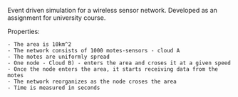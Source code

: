 Event driven simulation for a wireless sensor network.
Developed as an assignment for university course.

Properties:

    - The area is 10km^2
    - The network consists of 1000 motes-sensors - cloud A
    - The motes are uniformly spread
    - One node - Cloud B) - enters the area and croses it at a given speed
    - Once the node enters the area, it starts receiving data from the motes
    - The network reorganizes as the node croses the area
    - Time is measured in seconds

